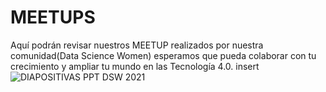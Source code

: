 # MEETUPS
Aquí podrán revisar nuestros MEETUP realizados por nuestra comunidad(Data Science Women) esperamos que pueda colaborar con tu crecimiento y ampliar tu mundo en las Tecnología 4.0.
insert![DIAPOSITIVAS PPT DSW 2021](https://user-images.githubusercontent.com/62684891/138138164-a235f568-c6c1-4372-a5a5-aa7f70e9dc14.png)
